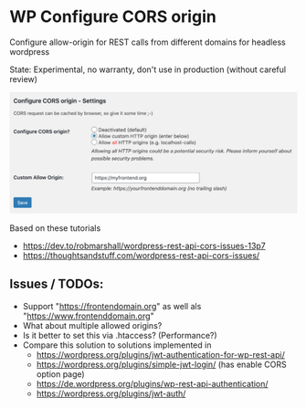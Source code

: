 # WP Configure CORS origin
Configure allow-origin for REST calls from different domains for headless wordpress

State: Experimental, no warranty, don't use in production (without careful review)

![Screenshot with configuration options](screenshot.png)

Based on these tutorials

- https://dev.to/robmarshall/wordpress-rest-api-cors-issues-13p7
- https://thoughtsandstuff.com/wordpress-rest-api-cors-issues/

## Issues / TODOs:

- Support "https://frontendomain.org" as well als "https://www.frontenddomain.org"
- What about multiple allowed origins?
- Is it better to set this via .htaccess? (Performance?)
- Compare this solution to solutions implemented in
  - https://wordpress.org/plugins/jwt-authentication-for-wp-rest-api/
  - https://wordpress.org/plugins/simple-jwt-login/ (has enable CORS option page)
  - https://de.wordpress.org/plugins/wp-rest-api-authentication/
  - https://wordpress.org/plugins/jwt-auth/
